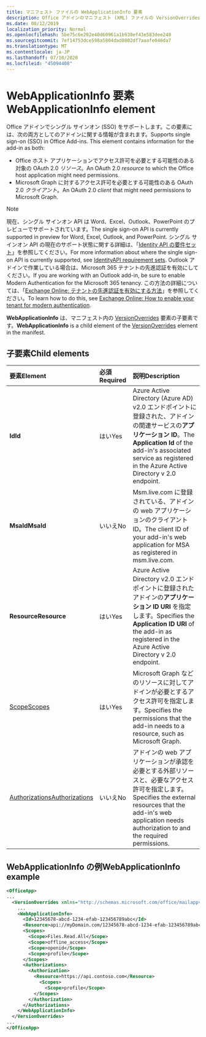 ```yaml
---
title: マニフェスト ファイルの WebApplicationInfo 要素
description: Office アドインのマニフェスト (XML) ファイルの VersionOverrides 要素の参照ドキュメント。
ms.date: 08/12/2019
localization_priority: Normal
ms.openlocfilehash: 5be75c6e202e40d60961a1b930ef43e583dee240
ms.sourcegitcommit: 7ef14753dce598a5804dad8802df7aaafe046da7
ms.translationtype: MT
ms.contentlocale: ja-JP
ms.lasthandoff: 07/10/2020
ms.locfileid: "45094408"
---
```

# <a name="webapplicationinfo-element"></a><span data-ttu-id="87666-103">WebApplicationInfo 要素</span><span class="sxs-lookup"><span data-stu-id="87666-103">WebApplicationInfo element</span></span>

<span data-ttu-id="87666-104">Office アドインでシングル サインオン (SSO) をサポートします。この要素には、次の両方としてのアドインに関する情報が含まれます。</span><span class="sxs-lookup"><span data-stu-id="87666-104">Supports single sign-on (SSO) in Office Add-ins. This element contains information for the add-in as both:</span></span>

- <span data-ttu-id="87666-105">Office ホスト アプリケーションでアクセス許可を必要とする可能性のある対象の OAuth 2.0 *リソース*。</span><span class="sxs-lookup"><span data-stu-id="87666-105">An OAuth 2.0 *resource* to which the Office host application might need permissions.</span></span>
- <span data-ttu-id="87666-106">Microsoft Graph に対するアクセス許可を必要とする可能性のある OAuth 2.0 *クライアント*。</span><span class="sxs-lookup"><span data-stu-id="87666-106">An OAuth 2.0 *client* that might need permissions to Microsoft Graph.</span></span>

> [!NOTE]
> <span data-ttu-id="87666-107">現在、シングル サインオン API は Word、Excel、Outlook、PowerPoint のプレビューでサポートされています。</span><span class="sxs-lookup"><span data-stu-id="87666-107">The single sign-on API is currently supported in preview for Word, Excel, Outlook, and PowerPoint.</span></span> <span data-ttu-id="87666-108">シングル サインオン API の現在のサポート状態に関する詳細は、「[Identity API の要件セット](../requirement-sets/identity-api-requirement-sets.md)」を参照してください。</span><span class="sxs-lookup"><span data-stu-id="87666-108">For more information about where the single sign-on API is currently supported, see [IdentityAPI requirement sets](../requirement-sets/identity-api-requirement-sets.md).</span></span> <span data-ttu-id="87666-109">Outlook アドインで作業している場合は、Microsoft 365 テナントの先進認証を有効にしてください。</span><span class="sxs-lookup"><span data-stu-id="87666-109">If you are working with an Outlook add-in, be sure to enable Modern Authentication for the Microsoft 365 tenancy.</span></span> <span data-ttu-id="87666-110">この方法の詳細については、「[Exchange Online: テナントの先進認証を有効にする方法](https://social.technet.microsoft.com/wiki/contents/articles/32711.exchange-online-how-to-enable-your-tenant-for-modern-authentication.aspx)」を参照してください。</span><span class="sxs-lookup"><span data-stu-id="87666-110">To learn how to do this, see [Exchange Online: How to enable your tenant for modern authentication](https://social.technet.microsoft.com/wiki/contents/articles/32711.exchange-online-how-to-enable-your-tenant-for-modern-authentication.aspx).</span></span>

<span data-ttu-id="87666-111">**WebApplicationInfo** は、マニフェスト内の [VersionOverrides](versionoverrides.md) 要素の子要素です。</span><span class="sxs-lookup"><span data-stu-id="87666-111">**WebApplicationInfo** is a child element of the [VersionOverrides](versionoverrides.md) element in the manifest.</span></span>  

## <a name="child-elements"></a><span data-ttu-id="87666-112">子要素</span><span class="sxs-lookup"><span data-stu-id="87666-112">Child elements</span></span>

|  <span data-ttu-id="87666-113">要素</span><span class="sxs-lookup"><span data-stu-id="87666-113">Element</span></span> |  <span data-ttu-id="87666-114">必須</span><span class="sxs-lookup"><span data-stu-id="87666-114">Required</span></span>  |  <span data-ttu-id="87666-115">説明</span><span class="sxs-lookup"><span data-stu-id="87666-115">Description</span></span>  |
|:-----|:-----|:-----|
|  <span data-ttu-id="87666-116">**Id**</span><span class="sxs-lookup"><span data-stu-id="87666-116">**Id**</span></span>    |  <span data-ttu-id="87666-117">はい</span><span class="sxs-lookup"><span data-stu-id="87666-117">Yes</span></span>   |  <span data-ttu-id="87666-118">Azure Active Directory (Azure AD) v2.0 エンドポイントに登録された、アドインの関連サービスの**アプリケーション ID**。</span><span class="sxs-lookup"><span data-stu-id="87666-118">The **Application Id** of the add-in's associated service as registered in the Azure Active Directory v 2.0 endpoint.</span></span>|
|  <span data-ttu-id="87666-119">**MsaId**</span><span class="sxs-lookup"><span data-stu-id="87666-119">**MsaId**</span></span>    |  <span data-ttu-id="87666-120">いいえ</span><span class="sxs-lookup"><span data-stu-id="87666-120">No</span></span>   |  <span data-ttu-id="87666-121">Msm.live.com に登録されている、アドインの web アプリケーションのクライアント ID。</span><span class="sxs-lookup"><span data-stu-id="87666-121">The client ID of your add-in's web application for MSA as registered in msm.live.com.</span></span>|
|  <span data-ttu-id="87666-122">**Resource**</span><span class="sxs-lookup"><span data-stu-id="87666-122">**Resource**</span></span>  |  <span data-ttu-id="87666-123">はい</span><span class="sxs-lookup"><span data-stu-id="87666-123">Yes</span></span>   |  <span data-ttu-id="87666-124">Azure Active Directory v2.0 エンドポイントに登録されたアドインの**アプリケーション ID URI** を指定します。</span><span class="sxs-lookup"><span data-stu-id="87666-124">Specifies the **Application ID URI** of the add-in as registered in the Azure Active Directory v 2.0 endpoint.</span></span>|
|  [<span data-ttu-id="87666-125">Scope</span><span class="sxs-lookup"><span data-stu-id="87666-125">Scopes</span></span>](scopes.md)                |  <span data-ttu-id="87666-126">はい</span><span class="sxs-lookup"><span data-stu-id="87666-126">Yes</span></span>  |  <span data-ttu-id="87666-127">Microsoft Graph などのリソースに対してアドインが必要とするアクセス許可を指定します。</span><span class="sxs-lookup"><span data-stu-id="87666-127">Specifies the permissions that the add-in needs to a resource, such as Microsoft Graph.</span></span>  |
|  [<span data-ttu-id="87666-128">Authorizations</span><span class="sxs-lookup"><span data-stu-id="87666-128">Authorizations</span></span>](authorizations.md)  |  <span data-ttu-id="87666-129">いいえ</span><span class="sxs-lookup"><span data-stu-id="87666-129">No</span></span>   | <span data-ttu-id="87666-130">アドインの web アプリケーションが承認を必要とする外部リソースと、必要なアクセス許可を指定します。</span><span class="sxs-lookup"><span data-stu-id="87666-130">Specifies the external resources that the add-in's web application needs authorization to and the required permissions.</span></span>|

## <a name="webapplicationinfo-example"></a><span data-ttu-id="87666-131">WebApplicationInfo の例</span><span class="sxs-lookup"><span data-stu-id="87666-131">WebApplicationInfo example</span></span>

```xml
<OfficeApp>
...
  <VersionOverrides xmlns="http://schemas.microsoft.com/office/mailappversionoverrides" xsi:type="VersionOverridesV1_0">
    ...
    <WebApplicationInfo>
      <Id>12345678-abcd-1234-efab-123456789abc</Id>
      <Resource>api://myDomain.com/12345678-abcd-1234-efab-123456789abc</Resource>
      <Scopes>
        <Scope>Files.Read.All</Scope>
        <Scope>offline_access</Scope>
        <Scope>openid</Scope>
        <Scope>profile</Scope>
      </Scopes>
      <Authorizations>
        <Authorization>
          <Resource>https://api.contoso.com</Resource>
            <Scopes>
              <Scope>profile</Scope>
          </Scopes>
        </Authorization>
      </Authorizations>
    </WebApplicationInfo>
  </VersionOverrides>
...
</OfficeApp>
```
